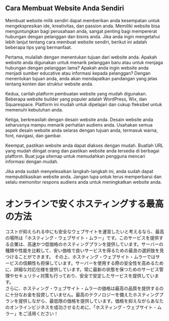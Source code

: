 
## Cara Membuat Website Anda Sendiri
Membuat website milik sendiri dapat memberikan anda kesempatan untuk mengekspresikan ide, kreativitas, dan passion anda. Memiliki website bisa menguntungkan bagi perusahaan anda, sangat penting bagi mempererat hubungan dengan pelanggan dan bisnis anda. Jika anda ingin mengetahui lebih lanjut tentang cara membuat website sendiri, berikut ini adalah beberapa tips yang bermanfaat. 

Pertama, mulailah dengan menentukan tujuan dari website anda. Apakah website anda digunakan untuk menarik pelanggan baru atau untuk menjaga hubungan dengan pelanggan lama? Apakah anda ingin website anda menjadi sumber educative atau informasi kepada pelanggan? Dengan menentukan tujuan anda, anda akan mendapatkan pandangan yang jelas tentang konten dan struktur website anda. 

Kedua, carilah platform pembuatan website yang mudah digunakan. Beberapa website builder yang populer adalah WordPress, Wix, dan Squarespace. Platform ini mudah untuk dipelajari dan cukup fleksibel untuk memenuhi kebutuhan anda.

Ketiga, berkreasilah dengan desain website anda. Desain website anda seharusnya mampu menarik perhatian audiens anda. Usahakan semua aspek desain website anda selaras dengan tujuan anda, termasuk warna, font, navigasi, dan gambar.

Keempat, pastikan website anda dapat diakses dengan mudah. Buatlah URL yang mudah diingat orang dan pastikan website anda tersedia di berbagai platform. Buat juga sitemap untuk memudahkan pengguna mencari informasi dengan mudah.

Jika anda sudah menyelesaikan langkah-langkah ini, anda sudah dapat mempublikasikan website anda. Jangan lupa untuk terus memperbarui dan selalu memonitor respons audiens anda untuk meningkatkan website anda.
# オンラインで安くホスティングする最高の方法 
コストが抑えられる中にも安全なウェブサイトを運営したいと考えるなら、最高の場所は「ホスティング・ウェブサイト・ムラー」です。このサービスを提供する企業は、高速かつ低価格のホスティングプランを提供しています。サーバーの種類や性能を比較して、安い価格で良いサービスを得るための最良の選択肢を見つけることができます。 
その上、ホスティング・ウェブサイト・ムラーではサービスの信頼性も担保しています。サーバーを使用する際の安全性を高めるために、詳細な対応仕様を提供しています。常に最新の状態を保つためのサービス管理やセキュリティ対策も行っており、安全で安定したサービスを提供しています。  
さらに、ホスティング・ウェブサイト・ムラーの価格は最高の品質を提供するのに十分なお金を投資していません。最高のテクノロジーを備えたホスティングプランを提供しながら、最低限の価格を提供しています。価格を抑えながらあなたのオンラインビジネスを成功させるために、「ホスティング・ウェブサイト・ムラー」をご活用ください！